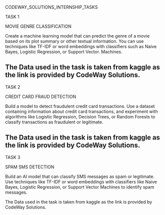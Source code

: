 CODEWAY_SOLUTIONS_INTERNSHIP_TASKS

TASK 1

MOVIE GENRE CLASSIFICATION

Create a machine learning model that can predict the genre of a
movie based on its plot summary or other textual information. You
can use techniques like TF-IDF or word embeddings with classifiers
such as Naive Bayes, Logistic Regression, or Support Vector.
Machines.

The Data used in the task is taken from kaggle as the link is provided by CodeWay Solutions.
-------------------------------------------------------------------------------------------------------------------------------------------------------

TASK 2

CREDIT CARD FRAUD DETECTION

Build a model to detect fraudulent credit card transactions. Use a
dataset containing information about credit card transactions, and
experiment with algorithms like Logistic Regression, Decision Trees,
or Random Forests to classify transactions as fraudulent or legitimate.

The Data used in the task is taken from kaggle as the link is provided by CodeWay Solutions.
-------------------------------------------------------------------------------------------------------------------------------------------------------

TASK 3

SPAM SMS DETECTION

Build an AI model that can classify SMS messages as spam or
legitimate. Use techniques like TF-IDF or word embeddings with
classifiers like Naive Bayes, Logistic Regression, or Support Vector
Machines to identify spam messages.

The Data used in the task is taken from kaggle as the link is provided by CodeWay Solutions.




